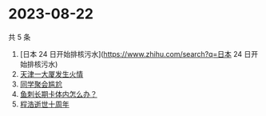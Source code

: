 # 2023-08-22

共 5 条

<!-- BEGIN -->
<!-- 最后更新时间 Tue Aug 22 2023 22:06:39 GMT+0800 (China Standard Time) -->

1. [日本 24 日开始排核污水](https://www.zhihu.com/search?q=日本 24
   日开始排核污水)
1. [天津一大厦发生火情](https://www.zhihu.com/search?q=天津一大厦发生火情)
1. [同学聚会尴尬](https://www.zhihu.com/search?q=同学聚会尴尬)
1. [鱼刺长期卡体内怎么办？](https://www.zhihu.com/search?q=鱼刺长期卡体内怎么办？)
1. [程浩逝世十周年](https://www.zhihu.com/search?q=程浩逝世十周年)

<!-- END -->
